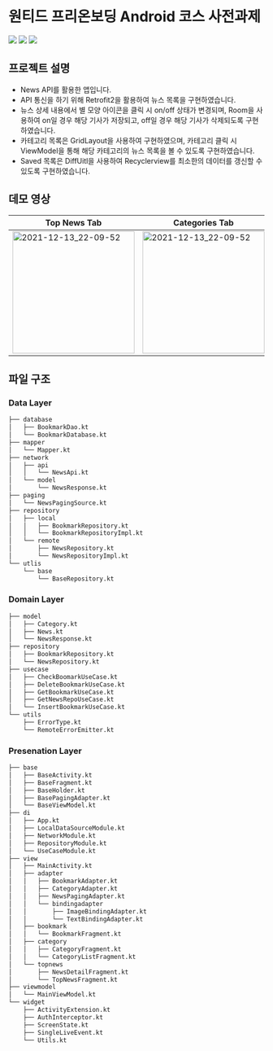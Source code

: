# 원티드 프리온보딩 Android 코스 사전과제

<img src="https://img.shields.io/badge/Android Studio-3DDC84?style=fat&logo=Android Studio&logoColor=white"> <img src="https://img.shields.io/badge/Kotlin-7F52FF?style=fat&logo=Kotlin&logoColor=white"> <img src="https://img.shields.io/badge/Retrofit2+OkHttp3-FF9E2A?style=fat">


## 프로젝트 설명
* News API를 활용한 앱입니다.
* API 통신을 하기 위해 Retrofit2을 활용하여 뉴스 목록을 구현하였습니다.
* 뉴스 상세 내용에서 별 모양 아이콘을 클릭 시 on/off 상태가 변경되며, Room을 사용하여 on일 경우 해당 기사가 저장되고, off일 경우 해당 기사가 삭제되도록 구현하였습니다.
* 카테고리 목록은 GridLayout을 사용하여 구현하였으며, 카테고리 클릭 시 ViewModel을 통해 해당 카테고리의 뉴스 목록을 볼 수 있도록 구현하였습니다.
* Saved 목록은 DiffUitl을 사용하여 Recyclerview를 최소한의 데이터를 갱신할 수 있도록 구현하였습니다.

## 데모 영상

|Top News Tab|Categories Tab|Saved Tab|
|---|---|---|
|<img width="240" alt="2021-12-13_22-09-52" src="https://user-images.githubusercontent.com/39490416/188368292-a4637593-f28e-4de0-862c-79535e7e2f18.gif">|<img width="240" alt="2021-12-13_22-09-52" src="https://user-images.githubusercontent.com/39490416/188368368-992d6896-821b-489c-8d1b-bcbfd4593ae6.gif">|<img width="240" alt="2021-12-13_22-09-52" src="https://user-images.githubusercontent.com/39490416/188368361-9c1469f2-ba59-4d56-a0a9-ae7872758552.gif">|

## 파일 구조

### Data Layer

```bash
├── database
│   ├── BookmarkDao.kt
│   └── BookmarkDatabase.kt
├── mapper
│   └── Mapper.kt
├── network
│   ├── api
│   │   └── NewsApi.kt
│   └── model
│       └── NewsResponse.kt
├── paging
│   └── NewsPagingSource.kt
├── repository
│   ├── local
│   │   ├── BookmarkRepository.kt
│   │   └── BookmarkRepositoryImpl.kt
│   └── remote
│       ├── NewsRepository.kt
│       └── NewsRepositoryImpl.kt
└── utlis
    └── base
        └── BaseRepository.kt
```

### Domain Layer

```bash
├── model
│   ├── Category.kt
│   ├── News.kt
│   └── NewsResponse.kt
├── repository
│   ├── BookmarkRepository.kt
│   └── NewsRepository.kt
├── usecase
│   ├── CheckBoomarkUseCase.kt
│   ├── DeleteBookmarkUseCase.kt
│   ├── GetBookmarkUseCase.kt
│   ├── GetNewsRepoUseCase.kt
│   └── InsertBookmarkUseCase.kt
└── utils
    ├── ErrorType.kt
    └── RemoteErrorEmitter.kt
```
### Presenation Layer

```bash
├── base
│   ├── BaseActivity.kt
│   ├── BaseFragment.kt
│   ├── BaseHolder.kt
│   ├── BasePagingAdapter.kt
│   └── BaseViewModel.kt
├── di
│   ├── App.kt
│   ├── LocalDataSourceModule.kt
│   ├── NetworkModule.kt
│   ├── RepositoryModule.kt
│   └── UseCaseModule.kt
├── view
│   ├── MainActivity.kt
│   ├── adapter
│   │   ├── BookmarkAdapter.kt
│   │   ├── CategoryAdapter.kt
│   │   ├── NewsPagingAdapter.kt
│   │   └── bindingadapter
│   │       ├── ImageBindingAdapter.kt
│   │       └── TextBindingAdapter.kt
│   ├── bookmark
│   │   └── BookmarkFragment.kt
│   ├── category
│   │   ├── CategoryFragment.kt
│   │   └── CategoryListFragment.kt
│   └── topnews
│       ├── NewsDetailFragment.kt
│       └── TopNewsFragment.kt
├── viewmodel
│   └── MainViewModel.kt
└── widget
    ├── ActivityExtension.kt
    ├── AuthInterceptor.kt
    ├── ScreenState.kt
    ├── SingleLiveEvent.kt
    └── Utils.kt

```
